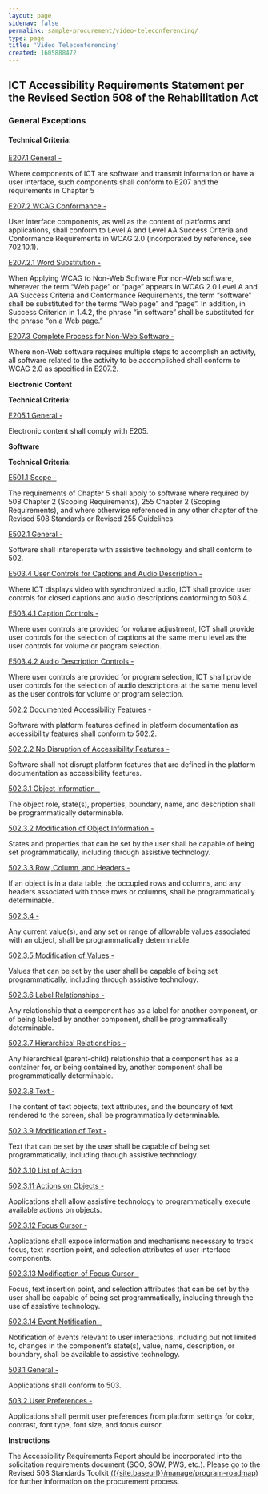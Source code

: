 ```yaml
---
layout: page 
sidenav: false 
permalink: sample-procurement/video-teleconferencing/
type: page
title: 'Video Teleconferencing'
created: 1605888472
---
```


## **ICT Accessibility Requirements Statement per the Revised Section 508 of the Rehabilitation Act**

### **General Exceptions**

#### **Technical Criteria:**

[E207.1 General -][1]

Where components of ICT are software and transmit information or have a user interface, such components shall conform to E207 and the requirements in Chapter 5

[E207.2 WCAG Conformance -][1]

User interface components, as well as the content of platforms and applications, shall conform to Level A and Level AA Success Criteria and Conformance Requirements in WCAG 2.0 (incorporated by reference, see 702.10.1).

[E207.2.1 Word Substitution -][1]

When Applying WCAG to Non-Web Software For non-Web software, wherever the term “Web page” or “page” appears in WCAG 2.0 Level A and AA Success Criteria and Conformance Requirements, the term “software” shall be substituted for the terms “Web page” and “page”. In addition, in Success Criterion in 1.4.2, the phrase “in software” shall be substituted for the phrase “on a Web page.”

[E207.3 Complete Process for Non-Web Software -][1]

Where non-Web software requires multiple steps to accomplish an activity, all software related to the activity to be accomplished shall conform to WCAG 2.0 as specified in E207.2.

**Electronic Content**

**Technical Criteria:**

[E205.1 General -][2]

Electronic content shall comply with E205.

**Software**

**Technical Criteria:**

[E501.1 Scope -][3]

The requirements of Chapter 5 shall apply to software where required by 508 Chapter 2 (Scoping Requirements), 255 Chapter 2 (Scoping Requirements), and where otherwise referenced in any other chapter of the Revised 508 Standards or Revised 255 Guidelines.

[E502.1 General -][4]

Software shall interoperate with assistive technology and shall conform to 502.

[E503.4 User Controls for Captions and Audio Description -][5]

Where ICT displays video with synchronized audio, ICT shall provide user controls for closed captions and audio descriptions conforming to 503.4.

[E503.4.1 Caption Controls -][5]

Where user controls are provided for volume adjustment, ICT shall provide user controls for the selection of captions at the same menu level as the user controls for volume or program selection.

[E503.4.2 Audio Description Controls -][5]

Where user controls are provided for program selection, ICT shall provide user controls for the selection of audio descriptions at the same menu level as the user controls for volume or program selection.

[502.2 Documented Accessibility Features -][6]

Software with platform features defined in platform documentation as accessibility features shall conform to 502.2.

[502.2.2 No Disruption of Accessibility Features -][6]

Software shall not disrupt platform features that are defined in the platform documentation as accessibility features.

[502.3.1 Object Information -][6]

The object role, state(s), properties, boundary, name, and description shall be programmatically determinable.

[502.3.2 Modification of Object Information -][7]

States and properties that can be set by the user shall be capable of being set programmatically, including through assistive technology.

[502.3.3 Row, Column, and Headers -][7]

If an object is in a data table, the occupied rows and columns, and any headers associated with those rows or columns, shall be programmatically determinable.

[502.3.4 -][7]

Any current value(s), and any set or range of allowable values associated with an object, shall be programmatically determinable.

[502.3.5 Modification of Values -][7]

Values that can be set by the user shall be capable of being set programmatically, including through assistive technology.

[502.3.6 Label Relationships -][8]

Any relationship that a component has as a label for another component, or of being labeled by another component, shall be programmatically determinable.

[502.3.7 Hierarchical Relationships -][8]

Any hierarchical (parent-child) relationship that a component has as a container for, or being contained by, another component shall be programmatically determinable.

[502.3.8 Text -][8]

The content of text objects, text attributes, and the boundary of text rendered to the screen, shall be programmatically determinable.

[502.3.9 Modification of Text -][8]

Text that can be set by the user shall be capable of being set programmatically, including through assistive technology.

[502.3.10 List of Action][8]

[502.3.11 Actions on Objects -][9]

Applications shall allow assistive technology to programmatically execute available actions on objects.

[502.3.12 Focus Cursor -][9]

Applications shall expose information and mechanisms necessary to track focus, text insertion point, and selection attributes of user interface components.

[502.3.13 Modification of Focus Cursor -][9]

Focus, text insertion point, and selection attributes that can be set by the user shall be capable of being set programmatically, including through the use of assistive technology.

[502.3.14 Event Notification -][10]

Notification of events relevant to user interactions, including but not limited to, changes in the component’s state(s), value, name, description, or boundary, shall be available to assistive technology.

[503.1 General -][11]

Applications shall conform to 503.

[503.2 User Preferences -][11]

Applications shall permit user preferences from platform settings for color, contrast, font type, font size, and focus cursor.

**Instructions**

The Accessibility Requirements Report should be incorporated into the solicitation requirements document (SOO, SOW, PWS, etc.). Please go to the Revised 508 Standards Toolkit [({{site.baseurl}}/manage/program-roadmap)][12] for further information on the procurement process.

 [1]: {{site.baseurl}}/ict-accessibility#e207_1__e207_2__e207_3
 [2]: {{site.baseurl}}/ict-accessibility#e205_1_general
 [3]: {{site.baseurl}}/ict-accessibility#e501_1_scope
 [4]: {{site.baseurl}}/ict-accessibility#e502_1_general
 [5]: {{site.baseurl}}/ict-accessibility#e503_3__e503_4_1__e503_4_2
 [6]: {{site.baseurl}}/ict-accessibility#e502_2__e502_3__e502_4
 [7]: {{site.baseurl}}/ict-accessibility#502_3_2__502_3_3__502_3_4__502_3_5
 [8]: {{site.baseurl}}/ict-accessibility#502_3_6__502_3_7__502_3_8__502_3_9__502_3_10
 [9]: {{site.baseurl}}/ict-accessibility#502_3_11__502_3_12__502_3_13__502_3_14
 [10]: {{site.baseurl}}/ict-accessibility#e502_2__e502_2_2__e502_3_1
 [11]: {{site.baseurl}}/ict-accessibility#503_1__503_2
 [12]: {{site.baseurl}}/manage/program-roadmap